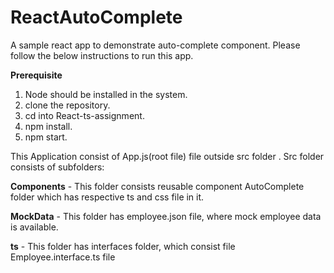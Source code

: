 # ReactAutoComplete
A sample react  app to demonstrate auto-complete component. Please follow the below instructions to run this app.


**Prerequisite**

1) Node should be installed in the system.
2) clone the repository.
3) cd into React-ts-assignment.
4) npm install.
5) npm start.


This Application consist of App.js(root file) file outside src folder . Src folder consists of subfolders:

**Components** - This folder consists reusable component AutoComplete folder which has respective ts and css file in it.

**MockData** - This folder has employee.json file, where mock employee data is available.

**ts** - This folder has interfaces folder, which consist file Employee.interface.ts file

